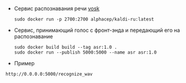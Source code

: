 - Сервис распознавания речи [vosk](https://alphacephei.com/vosk/server)
    ```shell
    sudo docker run -p 2700:2700 alphacep/kaldi-ru:latest
    ```
    
- Cервис, принимающий голос с фронт-энда и передающий его на распознавание
    ```shell
    sudo docker build build --tag asr:1.0 .
    sudo docker run --publish 5000:5000 --name asr asr:1.0
    ```
- Пример

```http://0.0.0.0:5000/recognize_wav```
